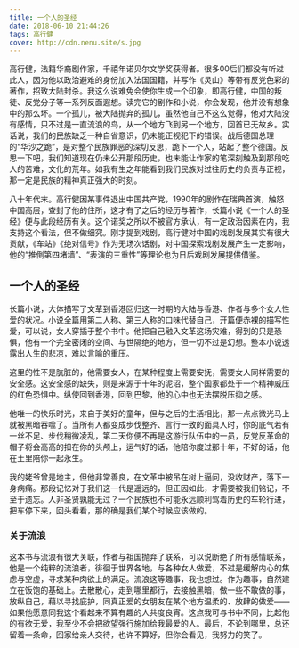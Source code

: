 ```yaml
---
title: 一个人的圣经
date: 2018-06-10 21:44:26
tags: 高行健
cover: http://cdn.nenu.site/s.jpg
---
```


高行健，法籍华裔剧作家，千禧年诺贝尔文学奖获得者。很多00后们都没有听过此人，因为他以政治避难的身份加入法国国籍，并写作《灵山》等带有反党色彩的著作，招致大陆封杀。我这么说难免会使你生成一个印象，即高行健，中国的叛徒、反党分子等一系列反面遐想。读完它的剧作和小说，你会发现，他并没有想象中的那么坏。一个孤儿，被大陆抛弃的孤儿，虽然他自己不这么觉得，他对大陆没有感情，只不过是一直流浪的鸟，从一个地方飞到另一个地方，回首已无故乡。实话说，我们的民族缺乏一种自省意识，仍未能正视犯下的错误。战后德国总理的“华沙之跪”，是对整个民族罪恶的深切反思，跪下一个人，站起了整个德国。反思一下吧，我们知道现在仍未公开那段历史，也未能让作家的笔深刻触及到那段吃人的苦难，文化的荒年。如我有生之年能看到我们民族对过往历史的负责与正视，那一定是民族的精神真正强大的时刻。

八十年代末。高行健因某事件退出中国共产党，1990年的剧作在瑞典首演，触怒中国高层，查封了他的住所，这才有了之后的经历与著作，长篇小说《一个人的圣经》便与此段经历有关。这个诺奖之所以不被官方承认，有一定政治因素在内，我支持这个看法，但不做细究。刚才提到戏剧，高行健对中国的戏剧发展其实有很大贡献，《车站》《绝对信号》作为无场次话剧，对中国探索戏剧发展产生一定影响，他的“推倒第四堵墙”、“表演的三重性”等理论也为日后戏剧发展提供借鉴。

## 一个人的圣经

长篇小说，大体描写了文革到香港回归这一时期的大陆与香港、作者与多个女人性爱的状况。小说全篇用第二人称、第三人称的口味代替自己，开篇便赤裸的描写性爱，可以说，女人穿插于整个书中。他把自己融入文革这场灾难，得到的只是恐惧，他有一个完全密闭的空间、与世隔绝的地方，但一切不过是幻想。整本小说透露出人生的悲凉，难以言喻的重压。

这里的性不是肮脏的，他需要女人，在某种程度上需要安抚，需要女人同样需要的安全感。这安全感的缺失，则是来源于十年的泥沼，整个国家都处于一个精神威压的红色恐惧中。纵使回到香港，回到巴黎，他的心中也无法摆脱压抑之感。

他唯一的快乐时光，来自于美好的童年，但与之后的生活相比，那一点点微光马上就被黑暗吞噬了。当所有人都变成步伐整齐、言行一致的面具人时，你的底气若有一丝不足、步伐稍微凌乱，第二天你便不再是这游行队伍中的一员，反党反革命的帽子将会高高的扣在你的头颅上，运气好的话，他陪你度过那十年，不好的话，他在土里陪你一起永生。

我的姥爷曾是地主，但他非常善良，在文革中被吊在树上逼问，没收财产，落下一身病痛。那段记忆对于我们这一代是遥远的，但正因如此，才需要被我们铭记，不至于遗忘。人非圣贤孰能无过？一个民族也不可能永远顺利驾着历史的车轮行进，把车停下来，回头看看，那的确是我们某个时候应该做的。

### 关于流浪

这本书与流浪有很大关联，作者与祖国抛弃了联系，可以说断绝了所有感情联系，他是一个纯粹的流浪者，徘徊于世界各地，与各种女人做爱，不过是缓解内心的焦虑与空虚，寻求某种肉欲上的满足。流浪这等趣事，我也想过。作为趣事，自然建立在饭饱的基础上。去散散心，走到哪里都行，去接触黑暗，做一些不敢做的事，放纵自己，藉以寻找庇护，同真正爱的女朋友在某个地方温柔的、放肆的做爱——如果他愿意同我这个看起来不算有趣的人共度良宵。这点我可与书中不同，比起他的有欲无爱，我至少不会把欲望强行施加给我最爱的人。最后，不论到哪里，总还留着一条命，回家给亲人交待，也许不算好，但你会看见，我努力的笑了。
